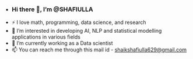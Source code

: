 - ### Hi there 👋, I’m @SHAFIULLA
- :zap: I love math, programming, data science, and research
- 👀 I’m interested in developing AI, NLP and statistical modelling applications in various fields
- 🌱 I’m currently working as a Data scientist
- 📫 You can reach me through this mail id - shaikshafiulla629@gmail.com

<!---
SHAFIULLA629/SHAFIULLA629 is a ✨ special ✨ repository because its `README.md` (this file) appears on your GitHub profile.
You can click the Preview link to take a look at your changes.
--->
